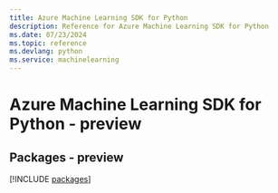 ```yaml
---
title: Azure Machine Learning SDK for Python
description: Reference for Azure Machine Learning SDK for Python
ms.date: 07/23/2024
ms.topic: reference
ms.devlang: python
ms.service: machinelearning
---
```

# Azure Machine Learning SDK for Python - preview
## Packages - preview
[!INCLUDE [packages](machine-learning-index.md)]